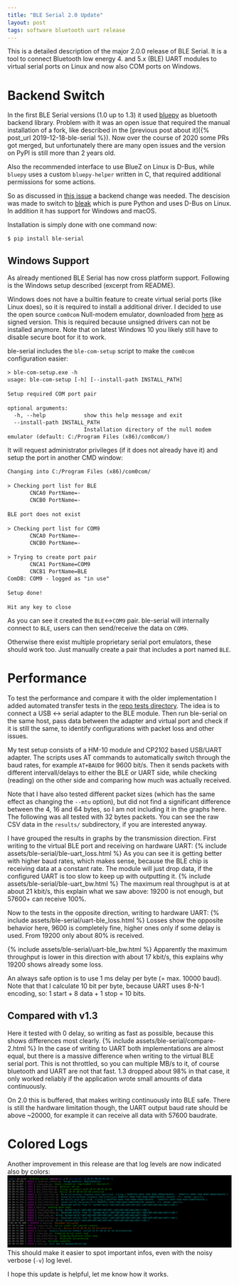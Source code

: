 ```yaml
---
title: "BLE Serial 2.0 Update"
layout: post
tags: software bluetooth uart release
---
```

This is a detailed description of the major 2.0.0 release of BLE Serial. It is a tool to connect Bluetooth low energy 4. and 5.x (BLE) UART modules to virtual serial ports on Linux and now also COM ports on Windows.
# Backend Switch
In the first BLE Serial versions (1.0 up to 1.3) it used [bluepy](https://github.com/IanHarvey/bluepy) as bluetooth backend library. Problem with it was an open issue that required the manual installation of a fork, like described in the [previous post about it]({% post_url 2019-12-18-ble-serial %}). Now over the course of 2020 some PRs got merged, but unfortunately there are many open issues and the version on PyPI is still more than 2 years old.

Also the recommended interface to use BlueZ on Linux is D-Bus, while `bluepy` uses a custom `bluepy-helper` written in C, that required additional permissions for some actions. 

So as discussed in [this issue](https://github.com/Jakeler/ble-serial/issues/5) a backend change was needed. The descision was made to switch to [bleak](https://pypi.org/project/bleak/) which is pure Python and uses D-Bus on Linux. In addition it has support for Windows and macOS.

Installation is simply done with one command now:
```console
$ pip install ble-serial
```

## Windows Support
As already mentioned BLE Serial has now cross platform support. Following is the Windows setup described (excerpt from README).

Windows does not have a builtin feature to create virtual serial ports (like Linux does), so it is required to install a additional driver. I decided to use the open source `com0com` Null-modem emulator, downloaded from [here](https://sourceforge.net/projects/signed-drivers/files/com0com/v3.0/) as signed version. This is required because unsigned drivers can not be installed anymore. Note that on latest Windows 10 you likely still have to disable secure boot for it to work.

ble-serial includes the `ble-com-setup` script to make the `com0com` configuration easier:
```
> ble-com-setup.exe -h
usage: ble-com-setup [-h] [--install-path INSTALL_PATH]

Setup required COM port pair

optional arguments:
  -h, --help            show this help message and exit
  --install-path INSTALL_PATH
                        Installation directory of the null modem emulator (default: C:/Program Files (x86)/com0com/)
```

It will request administrator privileges (if it does not already have it) and setup the port in another CMD window:
```
Changing into C:/Program Files (x86)/com0com/

> Checking port list for BLE
       CNCA0 PortName=-
       CNCB0 PortName=-

BLE port does not exist

> Checking port list for COM9
       CNCA0 PortName=-
       CNCB0 PortName=-

> Trying to create port pair
       CNCA1 PortName=COM9
       CNCB1 PortName=BLE
ComDB: COM9 - logged as "in use"

Setup done!

Hit any key to close
```

As you can see it created the `BLE`<->`COM9` pair. ble-serial will internally connect to `BLE`, users can then send/receive the data on `COM9`.

Otherwise there exist multiple proprietary serial port emulators, these should work too. Just manually create a pair that includes a port named `BLE`.


# Performance
To test the performance and compare it with the older implementation I added automated transfer tests in the [repo tests directory](https://github.com/Jakeler/ble-serial/tree/v2.0.0/tests). The idea is to connect a USB <-> serial adapter to the BLE module. Then run ble-serial on the same host, pass data between the adapter and virtual port and check if it is still the same, to identify configurations with packet loss and other issues.

My test setup consists of a HM-10 module and CP2102 based USB/UART adapter. The scripts uses AT commands to automatically switch through the baud rates, for example `AT+BAUD0` for 9600 bit/s. Then it sends packets with different intervall/delays to either the BLE or UART side, while checking (reading) on the other side and comparing how much was actually received.

Note that I have also tested different packet sizes (which has the same effect as changing the `--mtu` option), but did not find a significant difference between the 4, 16 and 64 bytes, so I am not including it in the graphs here. The following was all tested with 32 bytes packets.
You can see the raw CSV data in the `results/` subdirectory, if you are interested anyway.

I have grouped the results in graphs by the transmission direction.
First writing to the virtual BLE port and receiving on hardware UART:
{% include assets/ble-serial/ble-uart_loss.html %}
As you can see it is getting better with higher baud rates, which makes sense, because the BLE chip is receiving data at a constant rate. The module will just drop data, if the configured UART is too slow to keep up with outputting it.
{% include assets/ble-serial/ble-uart_bw.html %}
The maximum real throughput is at at about 21 kbit/s, this explain what we saw above: 19200 is not enough, but 57600+ can receive 100%.

Now to the tests in the opposite direction, writing to hardware UART:
{% include assets/ble-serial/uart-ble_loss.html %}
Losses show the opposite behavior here, 9600 is completely fine, higher ones only if some delay is used. From 19200 only about 80% is received.

{% include assets/ble-serial/uart-ble_bw.html %}
Apparently the maximum throughput is lower in this direction with about 17 kbit/s, this explains why 19200 shows already some loss. 

An always safe option is to use 1 ms delay per byte (= max. 10000 baud). Note that that I calculate 10 bit per byte, because UART uses 8-N-1 encoding, so: 1 start + 8 data + 1 stop = 10 bits.

## Compared with v1.3
Here it tested with 0 delay, so writing as fast as possible, because this shows differences most clearly.
{% include assets/ble-serial/compare-2.html %}
In the case of writing to UART both implementations are almost equal, but there is a massive difference when writing to the virtual BLE serial port. This is not throttled, so you can multiple MB/s to it, of course bluetooth and UART are not that fast. 1.3 dropped about 98% in that case, it only worked reliably if the application wrote small amounts of data continuously.

On 2.0 this is buffered, that makes writing continuously into BLE safe. There is still the hardware limitation though, the UART output baud rate should be above ~20000, for example it can receive all data with 57600 baudrate.

# Colored Logs
Another improvement in this release are that log levels are now indicated also by colors:
![ble-serial 2.0 colored log](/assets/ble-serial/color-logs.png)
This should make it easier to spot important infos, even with the noisy verbose (`-v`) log level.

I hope this update is helpful, let me know how it works.